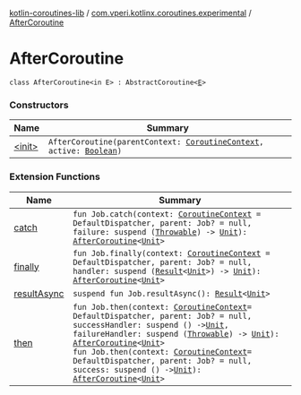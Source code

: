 [kotlin-coroutines-lib](../../index.md) / [com.vperi.kotlinx.coroutines.experimental](../index.md) / [AfterCoroutine](./index.md)

# AfterCoroutine

`class AfterCoroutine<in E> : AbstractCoroutine<`[`E`](index.md#E)`>`

### Constructors

| Name | Summary |
|---|---|
| [&lt;init&gt;](-init-.md) | `AfterCoroutine(parentContext: `[`CoroutineContext`](https://kotlinlang.org/api/latest/jvm/stdlib/kotlin.coroutines.experimental/-coroutine-context/index.html)`, active: `[`Boolean`](https://kotlinlang.org/api/latest/jvm/stdlib/kotlin/-boolean/index.html)`)` |

### Extension Functions

| Name | Summary |
|---|---|
| [catch](../kotlinx.coroutines.experimental.-job/catch.md) | `fun Job.catch(context: `[`CoroutineContext`](https://kotlinlang.org/api/latest/jvm/stdlib/kotlin.coroutines.experimental/-coroutine-context/index.html)` = DefaultDispatcher, parent: Job? = null, failure: suspend (`[`Throwable`](https://kotlinlang.org/api/latest/jvm/stdlib/kotlin/-throwable/index.html)`) -> `[`Unit`](https://kotlinlang.org/api/latest/jvm/stdlib/kotlin/-unit/index.html)`): `[`AfterCoroutine`](./index.md)`<`[`Unit`](https://kotlinlang.org/api/latest/jvm/stdlib/kotlin/-unit/index.html)`>` |
| [finally](../kotlinx.coroutines.experimental.-job/finally.md) | `fun Job.finally(context: `[`CoroutineContext`](https://kotlinlang.org/api/latest/jvm/stdlib/kotlin.coroutines.experimental/-coroutine-context/index.html)` = DefaultDispatcher, parent: Job? = null, handler: suspend (`[`Result`](../-result/index.md)`<`[`Unit`](https://kotlinlang.org/api/latest/jvm/stdlib/kotlin/-unit/index.html)`>) -> `[`Unit`](https://kotlinlang.org/api/latest/jvm/stdlib/kotlin/-unit/index.html)`): `[`AfterCoroutine`](./index.md)`<`[`Unit`](https://kotlinlang.org/api/latest/jvm/stdlib/kotlin/-unit/index.html)`>` |
| [resultAsync](../kotlinx.coroutines.experimental.-job/result-async.md) | `suspend fun Job.resultAsync(): `[`Result`](../-result/index.md)`<`[`Unit`](https://kotlinlang.org/api/latest/jvm/stdlib/kotlin/-unit/index.html)`>` |
| [then](../kotlinx.coroutines.experimental.-job/then.md) | `fun Job.then(context: `[`CoroutineContext`](https://kotlinlang.org/api/latest/jvm/stdlib/kotlin.coroutines.experimental/-coroutine-context/index.html)` = DefaultDispatcher, parent: Job? = null, successHandler: suspend () -> `[`Unit`](https://kotlinlang.org/api/latest/jvm/stdlib/kotlin/-unit/index.html)`, failureHandler: suspend (`[`Throwable`](https://kotlinlang.org/api/latest/jvm/stdlib/kotlin/-throwable/index.html)`) -> `[`Unit`](https://kotlinlang.org/api/latest/jvm/stdlib/kotlin/-unit/index.html)`): `[`AfterCoroutine`](./index.md)`<`[`Unit`](https://kotlinlang.org/api/latest/jvm/stdlib/kotlin/-unit/index.html)`>`<br>`fun Job.then(context: `[`CoroutineContext`](https://kotlinlang.org/api/latest/jvm/stdlib/kotlin.coroutines.experimental/-coroutine-context/index.html)` = DefaultDispatcher, parent: Job? = null, success: suspend () -> `[`Unit`](https://kotlinlang.org/api/latest/jvm/stdlib/kotlin/-unit/index.html)`): `[`AfterCoroutine`](./index.md)`<`[`Unit`](https://kotlinlang.org/api/latest/jvm/stdlib/kotlin/-unit/index.html)`>` |
